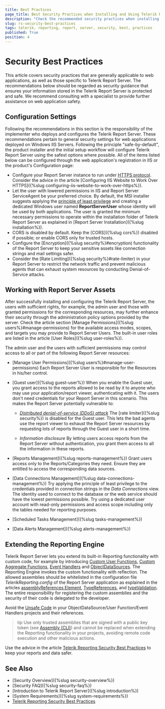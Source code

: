 ```yaml
---
title: Best Practices
page_title: Best Security Practices when Installing and Using Telerik Report Server
description: "Check the recommended security practices when installing the Telerik Report Server and working with its reports, users, and services."
slug: rs-security-best-practices
tags: telerik, reporting, report, server, security, best, practices
published: True
position: 4
---
```


# Security Best Practices

This article covers security practices that are generally applicable to web applications, as well as those specific to Telerik Report Server. The recommendations below should be regarded as security guidance that ensures your information stored in the Telerik Report Server is protected and safe. We recommend consulting with a specialist to provide further assistance on web application safety.

## Configuration Settings

Following the recommendations in this section is the responsibility of the implementer who deploys and configures the Telerik Report Server. These recommendations pertain to general security settings for web applications deployed on Windows IIS Servers. Following the principle "safe-by-default", the product installer and the initial setup workflow will configure Telerik Report Server using the safest options where possible. All of the items listed below can be configured through the web application's registration in IIS or the product's Configuration page:

* Configure your Report Server instance to run under [HTTPS protocol](https://developer.mozilla.org/en-US/docs/Glossary/HTTPS). Consider the advice in the article [Configuring IIS Website to Work Over HTTPS]({%slug configuring-iis-website-to-work-over-https%}).
* Let the user with lowered permissions in IIS and Report Server ServiceAgent be your preferred choice. By default, the MSI installer suggests applying the [principle of least privilege](https://learn.microsoft.com/en-us/entra/identity-platform/secure-least-privileged-access) and creating a dedicated Windows user named __ReportServerUser__ whose identity will be used by both applications. The user is granted the minimum necessary permissions to operate within the installation folder of Telerik Report Server as explained in [Report Server Installation]({%slug installation%}). 
* CORS is disabled by default. Keep the [CORS]({%slug cors%}) disabled if possible; or enable CORS only for trusted hosts.
* Configure the [Encryption]({%slug security%}#encryption) functionality of the Report Server to keep your sensitive assets like connection strings and mail settings safer.
* Consider the [Rate Limiting]({%slug security%}#rate-limiter) in your Report Server to restrict the network traffic and prevent malicious agents that can exhaust system resources by conducting Denial-of-Service attacks.

## Working with Report Server Assets

After successfully installing and configuring the Telerik Report Server, the users with sufficient rights, for example, the admin user and those with granted permissions for the corresponding resources, may further enhance their security through the administration policy options provided by the server. Check the article section [Manage Permissions]({%slug users%}#manage-permissions) for the available access modes, scopes, and targets you may provide to Report Server Users. The built-in user roles are listed in the article [User Roles]({%slug user-roles%}).

The admin user and the users with sufficient permissions may control access to all or part of the following Report Server resources:

* [Manage User Permissions]({%slug users%}#manage-user-permissions)
	Each Report Server User is responsible for the Resources in his/her control. 
* [Guest user]({%slug guest-user%})
	When you enable the Guest user, you grant access to the reports allowed to be read by it to anyone who may use your application/report viewer, authenticating with it. The users don't need credentials for your Report Server in this scenario. This makes the Report Server potentially vulnerable to:

	+ [_Distributed denial-of-service (DDoS) attack_](https://www.microsoft.com/en-us/security/business/security-101/what-is-a-ddos-attack) 
		The [rate limiter]({%slug security%}) is disabled for the Guest user. This lets the bad agents use the report viewer to exhaust the Report Server resources by requesting lots of reports through the Guest user in a short time.

	+ _Information disclosure_ 
		By letting users access reports from the Report Server without authentication, you grant them access to all the information in these reports.

* [Reports Management]({%slug reports-management%})
  Grant users access only to the Reports/Categories they need. Ensure they are entitled to access the corresponding data sources.
* [Data Connections Management]({%slug data-connections-management%})
  Try applying the principle of least privilege to the credentials provided in connection strings in the _Data Connections_ view. The identity used to connect to the database or the web service should have the lowest permissions possible. Try using a dedicated user account with read-only permissions and access scope including only the tables needed for reporting purposes.
* [Scheduled Tasks Management]({%slug tasks-management%})
* [Data Alerts Management]({%slug alerts-management%})

## Extending the Reporting Engine

Telerik Report Server lets you extend its built-in Reporting functionality with custom code, for example by introducing [Custom User Functions](https://docs.telerik.com/reporting/designing-reports/connecting-to-data/expressions/extending-expressions/user-functions), [Custom Aggregate Functions](https://docs.telerik.com/reporting/designing-reports/connecting-to-data/expressions/extending-expressions/user-aggregate-functions), [Event Handlers](https://docs.telerik.com/reporting/designing-reports/report-designer-tools/desktop-designers/standalone-report-designer/using-event-handlers-in-srd#add-event-handlers-to-reports-created-with-the-standalone-report-designer) and [ObjectDataSources](https://docs.telerik.com/reporting/designing-reports/connecting-to-data/data-source-components/objectdatasource-component/overview). The Reporting Engine invokes the custom functionality with reflection. The allowed assemblies should be whitelisted in the configuration file _TelerikReporting.config_ of the Report Server application as explained in the articles [assemblyReferences Element](https://docs.telerik.com/reporting/doc-output/configure-the-report-engine/assemblyreferences-element), [TypeReferences](https://docs.telerik.com/reporting/doc-output/configure-the-report-engine/typereferences-element), and [typeValidation](https://docs.telerik.com/reporting/doc-output/configure-the-report-engine/typevalidation-element). The entire responsibility for registering the custom assemblies and the security of their code is delegated to the developer.

Avoid the [Unsafe Code](https://learn.microsoft.com/en-us/dotnet/csharp/language-reference/language-specification/unsafe-code) in your ObjectDataSource/User Function/Event Handlers projects and their references.

>tip Use only trusted assemblies that are signed with a public key token (see [Assembly (CLI)](https://en.wikipedia.org/wiki/Assembly_(CLI))) and cannot be replaced when extending the Reporting functionality in your projects, avoiding remote code execution and other malicious actions.

Use the advice in the article [Telerik Reporting Security Best Practices](https://docs.telerik.com/reporting/security/security-best-practices) to keep your reports and data safer.

## See Also

* [Security Overview]({%slug security-overview%})
* [Security FAQ]({%slug security-faq%})
* [Introduction to Telerik Report Server]({%slug introduction%})
* [System Requirements]({%slug system-requirements%})
* [Telerik Reporting Security Best Practices](https://docs.telerik.com/reporting/security/security-best-practices)

